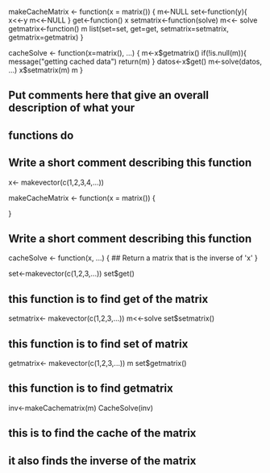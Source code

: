 makeCacheMatrix <- function(x = matrix()) {
  m<-NULL
  set<-function(y){
  x<<-y
  m<<-NULL
}
get<-function() x
setmatrix<-function(solve) m<<- solve
getmatrix<-function() m
list(set=set, get=get,
   setmatrix=setmatrix,
   getmatrix=getmatrix)
}

cacheSolve <- function(x=matrix(), ...) {
    m<-x$getmatrix()
    if(!is.null(m)){
      message("getting cached data")
      return(m)
    }
    datos<-x$get()
    m<-solve(datos, ...)
    x$setmatrix(m)
    m
}

## Put comments here that give an overall description of what your
## functions do

## Write a short comment describing this function

x<- makevector(c(1,2,3,4,...))


makeCacheMatrix <- function(x = matrix()) {
    
}


## Write a short comment describing this function

cacheSolve <- function(x, ...) {
    ## Return a matrix that is the inverse of 'x'
}







set<-makevector(c(1,2,3,...))
set$get()
## this function is to find get of the matrix

setmatrix<- makevector(c(1,2,3,...))  m<<-solve
set$setmatrix()
## this function is to find set of matrix

getmatrix<- makevector(c(1,2,3,...)) m
set$getmatrix()
## this function is to find getmatrix


inv<-makeCachematrix(m)
CacheSolve(inv)
## this is to find the cache of the matrix
## it also finds the inverse of the matrix
